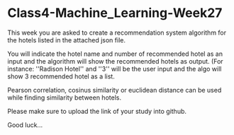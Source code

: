 # Class4-Machine_Learning-Week27

This week you are asked to create a recommendation system algorithm for the hotels listed in the attached json file.

You will indicate the hotel name and number of recommended hotel as an input and the algorithm will show the recommended hotels as output. (For instance: ''Radison Hotel'' and ''3'' will be the user input and the algo will show 3 recommended hotel as a list.

Pearson correlation, cosinus similarity or euclidean distance can be used while finding similarity between hotels.

Please make sure to upload the link of your study into github.

Good luck...
